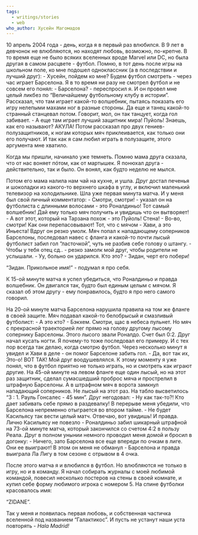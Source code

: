 ```yaml
---
tags:
  - writings/stories
  - web
who_author: Хусейн Магомадов
---
```

10 апрель 2004 года - день, когда я в первый раз влюбился. В 9 лет в девчонок не влюбляются, но находят любовь, возможно, по-крепче. В то время еще не было всяких вселенных вроде Marvel или DC, но была другая в самом расцвете - футбол.
Помню, в тот день после игры на школьном поле, ко мне подошел одноклассник (а в последствии и лучший друг):
\- Хусейн, пойдем ко мне? Будем футбол смотреть - через час играет Барселона.
Я в то время ни разу не смотрел футбол и не совсем его понял:
\- Барселона? - переспросил я.
И он провел мне целый ликбез по “Величайшему футбольному клубу в истории”. Рассказал, что там играет какой-то волшебник, пытаясь показать его игру нелепыми махами ног в разные стороны. Да еще и танец какой-то странный станцевал потом. Говорит, мол, он так танцует, когда гол забивает.
\- А еще там играет лучший защитник мира! Пуйоль! Знаешь, как его называют? АКУЛА!
Потом рассказал про двух гениев-полузащитников, к ногам которых мяч приклеивается, как только они его получают. И так как я сам любил играть в полузащите, этого аргумента мне хватило.

Когда мы пришли, начинало уже темнеть. Помню мама друга сказала, что от нас воняет пóтом, как от мартышек. Я понюхал друга - действительно, так и было. Он вонял, как будто неделю не мылся.

Потом его мама налила нам чай на кухне, и ушла. Друг достал печенья и шоколадки из какого-то верхнего шкафа в углу, и включил маленький телевизор на холодильнике. Шла уже первая минута матча. И у меня был свой личный комментатор:
\- Смотри, смотри! - указал он на футболиста с длинными волосами - это Роналдиньо! Тот самый волшебник! Дай ему только мяч получить и увидишь что он вытворяет!
\- А вот этот, который на Тарзана похож - это Пуйоль! Стена!
\- Во-во, смотри! Как они перепасовывают! Тот, что с мячом - Хави, а это Иньеста!
Вдруг он резко умолк. Мяч попал к нападающему соперников Барселоны, последовал навес с фланга и какой-то почти лысый футболист забил гол “ласточкой”, чуть не разбив себе голову о штангу.
\- Чтобы у тебя отец сд.. - резко замолк мой друг, чтобы родители не услышали.
\- Уу, больно он ударился. Кто это?
\- Зидан, черт его побери!

“Зидан. Прикольное имя!” - подумал я про себя.

К 15-ой минуте матча я успел убедиться, что Роналдиньо и правда волшебник. Он двигался так, будто был единым целым с мячом. Я сказал об этом другу - ему понравилось, будто я про него самого говорил.

На 20-ой минуте матча Барселона нарушила правила на том же фланге в своей защите. Мяч подавал какой-то белобрысый и смазливый футболист:
\- А это кто?
\- Бэкхем. Смотри, щас в небеса пульнет.
Но мяч с прекрасной траекторией лег прямо на голову другому лысому сопернику Барселоны. Этого лысого звали Роналдо. Счет был 0:2. Друг начал кусать ногти. Я почему-то тоже последовал его примеру. И с тех пор всегда так делаю, когда смотрю футбол.
Через несколько минут я увидел и Хави в деле - он помог Барселоне забить гол.
\- Да, вот так их, Это-о! ВОТ ТАК!
Мой друг воодушевлялся. К этому моменту я уже понял, что в футбол приятно не только играть, но и смотреть как играют другие.
На 45-ой минуте на левом фланге еще один лысый, но на этот раз защитник, сделал сумасшедший проброс мяча и прострелил в штрафную Барселоны. А в штрафном мяч в ворота замкнул нападающий соперников. Не лысый на этот раз. На табло высветилось “3 : 1. Рауль Гонсалес - 45 мин”.
Друг негодовал:
\- Ну как так-то?! Кто дает забивать себе прямо в раздевалку!
В перерыве меня убедили, что Барселона непременно отыграется во втором тайме.
\- Не будет Касильясу так вести целый матч. Отвечаю, вот увидишь!
И правда. Лично Касильясу не повезло - Роналдиньо забил шикарный штрафной на 73-ой минуте матча, который закончился со счетом 4:2 в пользу Реала. Друг в полном унынии немного проводил меня домой и бросил в догонку:
\- Ничего, зато Барселона все еще впереди по очкам в лиге. Они ее выиграют!
В этом он меня не обманул - Барселона и правда выиграла Ла Лигу в том сезоне с отрывом в 4 очка.
  
После этого матча я и влюбился в футбол. Но влюбляются не только в игру, но и в команду. Я начал собирать журналы с моей любимой командой, повесил несколько постеров на стены в своей комнате, и купил себе форму любимого игрока с номером 5. На спине футболки красовалось имя:

“ZIDANE”.

Так у меня и появилась первая любовь, и собственная частичка вселенной под названием “Галактикос”. И пусть не устанут наши уста повторять - _Hala Madrid!_
